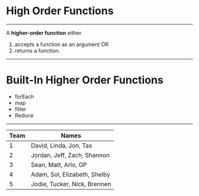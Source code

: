 # High Order Functions

---

A **higher-order function** either

1. accepts a function as an argument OR
2. returns a function.

---

# Built-In Higher Order Functions

- forEach
- map
- filter
- Reduce

---

| Team | Names                        |
| ---- | ---------------------------- |
| 1    | David, Linda, Jon, Tas       |
| 2    | Jordan, Jeff, Zach, Shannon  |
| 3    | Sean, Matt, Arlo, GP         |
| 4    | Adam, Sol, Elizabeth, Shelby |
| 5    | Jodie, Tucker, Nick, Brennen |